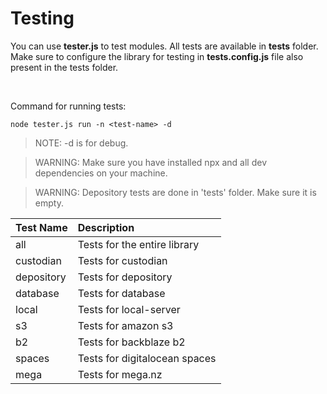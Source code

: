 # **Testing**

You can use **tester.js** to test modules. All tests are available in **tests** folder. Make sure to configure the library for testing in **tests.config.js** file also present in the tests folder.

</br>

Command for running tests:
```
node tester.js run -n <test-name> -d
```

> NOTE: -d is for debug.

> WARNING: Make sure you have installed npx and all dev dependencies on your machine.

> WARNING: Depository tests are done in 'tests' folder. Make sure it is empty.

| Test Name | Description |
| :--- |    :---   |
| all | Tests for the entire library |
| custodian | Tests for custodian |
| depository | Tests for depository |
| database | Tests for database |
| local | Tests for local-server |
| s3 | Tests for amazon s3 |
| b2 | Tests for backblaze b2 |
| spaces | Tests for digitalocean spaces |
| mega | Tests for mega.nz |
